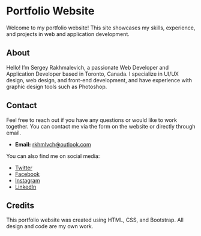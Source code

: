 # Portfolio Website

Welcome to my portfolio website! This site showcases my skills, experience, and projects in web and application development.

## About

Hello! I’m Sergey Rakhmalevich, a passionate Web Developer and Application Developer based in Toronto, Canada. I specialize in UI/UX design, web design, and front-end development, and have experience with graphic design tools such as Photoshop.

## Contact

Feel free to reach out if you have any questions or would like to work together. You can contact me via the form on the website or directly through email.

- **Email:** rkhmlvch@outlook.com

You can also find me on social media:
- [Twitter](https://twitter.com/rkhmlvch)
- [Facebook](https://www.facebook.com/rkhmlvch)
- [Instagram](https://www.instagram.com/rkhmlvch)
- [LinkedIn](https://www.linkedin.com/in/rkhmlvch)

## Credits

This portfolio website was created using HTML, CSS, and Bootstrap. All design and code are my own work.